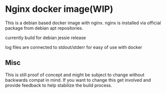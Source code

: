 Nginx docker image(WIP)
===========================

This is a debian based docker image with nginx.
nginx is installed via official package from debian apt repositories.

currently build for debian jessie release

log files are connected to stdout/stderr for easy of use with docker

Misc
---------------------------

This is still proof of concept and might be subject to change without backwards compat in mind. If you want to change this get involved and provide feedback to help stabilize the build process.
